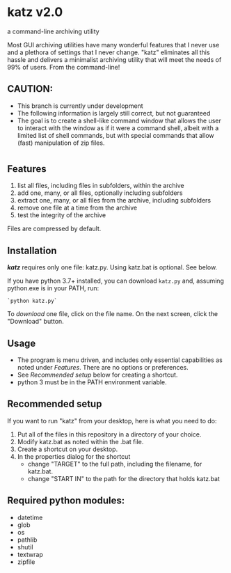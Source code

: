# katz v2.0
a command-line archiving utility

Most GUI archiving utilities have many wonderful features that I never use and a plethora of settings that I never change. "katz" eliminates all this hassle and delivers a minimalist archiving utility that will meet the needs of 99% of users. From the command-line!

## **CAUTION:**
- This branch is currently under development
- The following information is largely still correct, but not guaranteed
- The goal is to create a shell-like command window that allows the user to interact with the window as if it were a command shell, albeit with a limited list of shell commands, but with special commands that allow (fast) manipulation of zip files.

#

## **Features**

1. list all files, including files in subfolders, within the archive
2. add one, many, or all files, optionally including subfolders
3. extract one, many, or all files from the archive, including subfolders
4. remove one file at a time from the archive
5. test the integrity of the archive

Files are compressed by default.

## **Installation**
**_katz_** requires only one file: katz.py. Using katz.bat is optional. See below.

If you have python 3.7+ installed, you can download `katz.py` and, assuming python.exe is in your PATH, run:

    `python katz.py`

To _download_ one file, click on the file name. On the next screen, click the "Download" button.


## **Usage**
- The program is menu driven, and includes only essential capabilities as noted under *Features*. There are no options or preferences.
- See *Recommended setup* below for creating a shortcut.
- python 3 must be in the PATH environment variable.


## **Recommended setup**
If you want to run "katz" from your desktop, here is what you need to do:
1. Put all of the files in this repository in a directory of your choice.
2. Modify katz.bat as noted within the .bat file.
3. Create a shortcut on your desktop.
4. In the properties dialog for the shortcut
   - change "TARGET" to the full path, including the filename, for katz.bat.
   - change "START IN" to the path for the directory that holds katz.bat

## **Required python modules:**
- datetime
- glob
- os
- pathlib
- shutil
- textwrap
- zipfile
